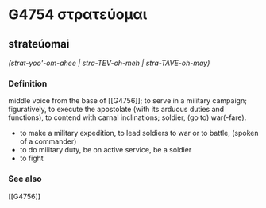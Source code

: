 # G4754 στρατεύομαι

## strateúomai

_(strat-yoo'-om-ahee | stra-TEV-oh-meh | stra-TAVE-oh-may)_

### Definition

middle voice from the base of [[G4756]]; to serve in a military campaign; figuratively, to execute the apostolate (with its arduous duties and functions), to contend with carnal inclinations; soldier, (go to) war(-fare).

- to make a military expedition, to lead soldiers to war or to battle, (spoken of a commander)
- to do military duty, be on active service, be a soldier
- to fight

### See also

[[G4756]]


